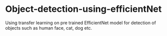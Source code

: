 # Object-detection-using-efficientNet
Using transfer learning on pre trained EfficientNet model for detection of objects such as human face, cat, dog etc.
